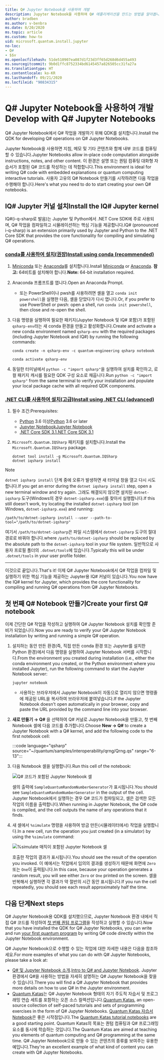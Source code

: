 ```yaml
---
title: Q# Jupyter Notebook을 사용하여 개발
description: Jupyter Notebook을 사용하여 Q# 애플리케이션을 만드는 방법을 알아봅니다.
author: bradben
ms.author: v-benbra
ms.date: 8/20/2020
ms.topic: article
ms.custom: how-to
uid: microsoft.quantum.install.jupyter
no-loc:
- Q#
- $$v
ms.openlocfilehash: 51de510907ea087d1f23d3ff65d268d6d455a493
ms.sourcegitcommit: 9b0d1ffc8752334bd6145457a826505cc31fa27a
ms.translationtype: HT
ms.contentlocale: ko-KR
ms.lasthandoff: 09/21/2020
ms.locfileid: "90834315"
---
```

# <a name="develop-with-no-locq-jupyter-notebooks"></a><span data-ttu-id="e7e8f-103">Q# Jupyter Notebook을 사용하여 개발</span><span class="sxs-lookup"><span data-stu-id="e7e8f-103">Develop with Q# Jupyter Notebooks</span></span>

<span data-ttu-id="e7e8f-104">Q# Jupyter Notebook에서 Q# 작업을 개발하기 위해 QDK를 설치합니다.</span><span class="sxs-lookup"><span data-stu-id="e7e8f-104">Install the QDK for developing Q# operations on Q# Jupyter Notebooks.</span></span>

<span data-ttu-id="e7e8f-105">Jupyter Notebook을 사용하면 지침, 메모 및 기타 콘텐츠와 함께 내부 코드를 컴퓨팅할 수 있습니다.</span><span class="sxs-lookup"><span data-stu-id="e7e8f-105">Jupyter Notebooks allow in-place code computation alongside instructions, notes, and other content.</span></span> <span data-ttu-id="e7e8f-106">이 환경은 설명 또는 퀀텀 컴퓨팅 대화형 자습서가 포함된 Q# 코드를 작성하는 데 적합합니다.</span><span class="sxs-lookup"><span data-stu-id="e7e8f-106">This environment is ideal for writing Q# code with embedded explanations or quantum computing interactive tutorials.</span></span> <span data-ttu-id="e7e8f-107">사용자 고유의 Q# Notebook 만들기를 시작하려면 다음 작업을 수행해야 합니다.</span><span class="sxs-lookup"><span data-stu-id="e7e8f-107">Here's what you need to do to start creating your own Q# notebooks.</span></span>

## <a name="install-the-ino-locq-jupyter-kernel"></a><span data-ttu-id="e7e8f-108">IQ# Jupyter 커널 설치</span><span class="sxs-lookup"><span data-stu-id="e7e8f-108">Install the IQ# Jupyter kernel</span></span>

<span data-ttu-id="e7e8f-109">IQ#(i-q-sharp로 발음)는 Jupyter 및 Python에서 .NET Core SDK에 주로 사용되며, Q# 작업을 컴파일하고 시뮬레이션하는 핵심 기능을 제공합니다.</span><span class="sxs-lookup"><span data-stu-id="e7e8f-109">IQ# (pronounced i-q-sharp) is an extension primarily used by Jupyter and Python to the .NET Core SDK that provides the core functionality for compiling and simulating Q# operations.</span></span>

### <a name="install-using-conda-recommended"></a>[<span data-ttu-id="e7e8f-110">conda를 사용하여 설치(권장)</span><span class="sxs-lookup"><span data-stu-id="e7e8f-110">Install using conda (recommended)</span></span>](#tab/tabid-conda)

1. <span data-ttu-id="e7e8f-111">[Miniconda](https://docs.conda.io/en/latest/miniconda.html) 또는 [Anaconda](https://www.anaconda.com/products/individual#Downloads)를 설치합니다.</span><span class="sxs-lookup"><span data-stu-id="e7e8f-111">Install [Miniconda](https://docs.conda.io/en/latest/miniconda.html) or [Anaconda](https://www.anaconda.com/products/individual#Downloads).</span></span> <span data-ttu-id="e7e8f-112">**참고:** 64비트를 설치해야 합니다.</span><span class="sxs-lookup"><span data-stu-id="e7e8f-112">**Note:** 64-bit installation required.</span></span>

1. <span data-ttu-id="e7e8f-113">Anaconda 프롬프트를 엽니다.</span><span class="sxs-lookup"><span data-stu-id="e7e8f-113">Open an Anaconda Prompt.</span></span>

   - <span data-ttu-id="e7e8f-114">또는 PowerShell이나 pwsh를 사용하려면 셸을 열고 `conda init powershell`을 실행한 다음, 셸을 닫았다가 다시 엽니다.</span><span class="sxs-lookup"><span data-stu-id="e7e8f-114">Or, if you prefer to use PowerShell or pwsh: open a shell, run `conda init powershell`, then close and re-open the shell.</span></span>

1. <span data-ttu-id="e7e8f-115">다음 명령을 실행하여 필요한 패키지(Jupyter Notebook 및 IQ# 포함)가 포함된 `qsharp-env`라는 새 conda 환경을 만들고 활성화합니다.</span><span class="sxs-lookup"><span data-stu-id="e7e8f-115">Create and activate a new conda environment named `qsharp-env` with the required packages (including Jupyter Notebook and IQ#) by running the following commands:</span></span>

    ```
    conda create -n qsharp-env -c quantum-engineering qsharp notebook

    conda activate qsharp-env
    ```

1. <span data-ttu-id="e7e8f-116">동일한 터미널에서 `python -c "import qsharp"`을 실행하여 설치를 확인하고, 로컬 패키지 캐시를 필요한 QDK 구성 요소로 채웁니다.</span><span class="sxs-lookup"><span data-stu-id="e7e8f-116">Run `python -c "import qsharp"` from the same terminal to verify your installation and populate your local package cache with all required QDK components.</span></span>

### <a name="install-using-net-cli-advanced"></a>[<span data-ttu-id="e7e8f-117">.NET CLI를 사용하여 설치(고급)</span><span class="sxs-lookup"><span data-stu-id="e7e8f-117">Install using .NET CLI (advanced)</span></span>](#tab/tabid-dotnetcli)

1. <span data-ttu-id="e7e8f-118">필수 조건:</span><span class="sxs-lookup"><span data-stu-id="e7e8f-118">Prerequisites:</span></span>

    - <span data-ttu-id="e7e8f-119">[Python](https://www.python.org/downloads/) 3.6 이상</span><span class="sxs-lookup"><span data-stu-id="e7e8f-119">[Python](https://www.python.org/downloads/) 3.6 or later</span></span>
    - [<span data-ttu-id="e7e8f-120">Jupyter Notebook</span><span class="sxs-lookup"><span data-stu-id="e7e8f-120">Jupyter Notebook</span></span>](https://jupyter.readthedocs.io/en/latest/install.html)
    - [<span data-ttu-id="e7e8f-121">.NET Core SDK 3.1</span><span class="sxs-lookup"><span data-stu-id="e7e8f-121">.NET Core SDK 3.1</span></span>](https://dotnet.microsoft.com/download/dotnet-core/3.1)

1. <span data-ttu-id="e7e8f-122">`Microsoft.Quantum.IQSharp` 패키지를 설치합니다.</span><span class="sxs-lookup"><span data-stu-id="e7e8f-122">Install the `Microsoft.Quantum.IQSharp` package.</span></span>

    ```dotnetcli
    dotnet tool install -g Microsoft.Quantum.IQSharp
    dotnet iqsharp install
    ```

> [!NOTE]
> <span data-ttu-id="e7e8f-123">`dotnet iqsharp install` 단계 중에 오류가 발생하면 새 터미널 창을 열고 다시 시도합니다.</span><span class="sxs-lookup"><span data-stu-id="e7e8f-123">If you get an error during the `dotnet iqsharp install` step, open a new terminal window and try again.</span></span>
> <span data-ttu-id="e7e8f-124">그래도 해결되지 않으면 설치된 `dotnet-iqsharp` 도구(Windows의 경우 `dotnet-iqsharp.exe`)를 찾아서 실행합니다.</span><span class="sxs-lookup"><span data-stu-id="e7e8f-124">If this still doesn't work, try locating the installed `dotnet-iqsharp` tool (on Windows, `dotnet-iqsharp.exe`) and running:</span></span>
> ```
> /path/to/dotnet-iqsharp install --user --path-to-tool="/path/to/dotnet-iqsharp"
> ```
> <span data-ttu-id="e7e8f-125">여기서 `/path/to/dotnet-iqsharp`은 파일 시스템에서 `dotnet-iqsharp` 도구의 절대 경로로 바꿔야 합니다.</span><span class="sxs-lookup"><span data-stu-id="e7e8f-125">where `/path/to/dotnet-iqsharp` should be replaced by the absolute path to the `dotnet-iqsharp` tool in your file system.</span></span>
> <span data-ttu-id="e7e8f-126">일반적으로 사용자 프로필 폴더의 `.dotnet/tools`에 있습니다.</span><span class="sxs-lookup"><span data-stu-id="e7e8f-126">Typically this will be under `.dotnet/tools` in your user profile folder.</span></span>
    
***

<span data-ttu-id="e7e8f-127">이것으로 끝입니다.</span><span class="sxs-lookup"><span data-stu-id="e7e8f-127">That's it!</span></span> <span data-ttu-id="e7e8f-128">이제 Q# Jupyter Notebook에서 Q# 작업을 컴파일 및 실행하기 위한 핵심 기능을 제공하는 Jupyter용 IQ# 커널이 있습니다.</span><span class="sxs-lookup"><span data-stu-id="e7e8f-128">You now have the IQ# kernel for Jupyter, which provides the core functionality for compiling and running Q# operations from Q# Jupyter Notebooks.</span></span>

## <a name="create-your-first-no-locq-notebook"></a><span data-ttu-id="e7e8f-129">첫 번째 Q# Notebook 만들기</span><span class="sxs-lookup"><span data-stu-id="e7e8f-129">Create your first Q# notebook</span></span>

<span data-ttu-id="e7e8f-130">이제 간단한 Q# 작업을 작성하고 실행하여 Q# Jupyter Notebook 설치를 확인할 준비가 되었습니다.</span><span class="sxs-lookup"><span data-stu-id="e7e8f-130">Now you are ready to verify your Q# Jupyter Notebook installation by writing and running a simple Q# operation.</span></span>

1. <span data-ttu-id="e7e8f-131">설치하는 동안 만든 환경(즉, 직접 만든 conda 환경 또는 Jupyter를 설치한 Python 환경)에서 다음 명령을 실행하여 Jupyter Notebook 서버를 시작합니다.</span><span class="sxs-lookup"><span data-stu-id="e7e8f-131">From the environment you created during installation (i.e., either the conda environment you created, or the Python environment where you installed Jupyter), run the following command to start the Jupyter Notebook server:</span></span>

    ```
    jupyter notebook
    ```

    - <span data-ttu-id="e7e8f-132">사용하는 브라우저에서 Jupyter Notebook이 자동으로 열리지 않으면 명령줄에 제공된 URL을 복사하여 브라우저에 붙여넣습니다.</span><span class="sxs-lookup"><span data-stu-id="e7e8f-132">If the Jupyter Notebook doesn't open automatically in your browser, copy and paste the URL provided by the command line into your browser.</span></span>

1. <span data-ttu-id="e7e8f-133">**새로 만들기 → Q#** 을 선택하여 Q# 커널로 Jupyter Notebook을 만들고, 첫 번째 Notebook 셀에 다음 코드를 추가합니다.</span><span class="sxs-lookup"><span data-stu-id="e7e8f-133">Choose **New → Q#** to create a Jupyter Notebook with a Q# kernel, and add the following code to the first notebook cell:</span></span>

    :::code language="qsharp" source="~/quantum/samples/interoperability/qrng/Qrng.qs" range="6-13":::

1. <span data-ttu-id="e7e8f-134">다음 Notebook 셀을 실행합니다.</span><span class="sxs-lookup"><span data-stu-id="e7e8f-134">Run this cell of the notebook:</span></span>

    ![Q# 코드가 포함된 Jupyter Notebook 셀](~/media/install-guide-jupyter.png)

    <span data-ttu-id="e7e8f-136">셀의 출력에 `SampleQuantumRandomNumberGenerator`가 표시됩니다.</span><span class="sxs-lookup"><span data-stu-id="e7e8f-136">You should see `SampleQuantumRandomNumberGenerator` in the output of the cell.</span></span> <span data-ttu-id="e7e8f-137">Jupyter Notebook에서 실행하는 경우 Q# 코드가 컴파일되고, 셀은 검색한 모든 작업의 이름을 출력합니다.</span><span class="sxs-lookup"><span data-stu-id="e7e8f-137">When running in Jupyter Notebook, the Q# code is compiled, and the cell outputs the name of any operations that it finds.</span></span>

1. <span data-ttu-id="e7e8f-138">새 셀에서 `%simulate` 명령을 사용하여 방금 만든(시뮬레이터에서) 작업을 실행합니다.</span><span class="sxs-lookup"><span data-stu-id="e7e8f-138">In a new cell, run the operation you just created (in a simulator) by using the `%simulate` command:</span></span>

    ![%simulate 매직이 포함된 Jupyter Notebook 셀](~/media/install-guide-jupyter-simulate.png)

    <span data-ttu-id="e7e8f-140">호출한 작업의 결과가 표시됩니다.</span><span class="sxs-lookup"><span data-stu-id="e7e8f-140">You should see the result of the operation you invoked.</span></span> <span data-ttu-id="e7e8f-141">이 예에서는 작업에서 임의의 결과를 생성하기 때문에 화면에 `Zero` 또는 `One`이 출력됩니다.</span><span class="sxs-lookup"><span data-stu-id="e7e8f-141">In this case, because your operation generates a random result, you will see either `Zero` or `One` printed on the screen.</span></span> <span data-ttu-id="e7e8f-142">셀을 반복해서 실행하면 각 결과가 약 절반의 시간 동안 표시됩니다.</span><span class="sxs-lookup"><span data-stu-id="e7e8f-142">If you run the cell repeatedly, you should see each result approximately half the time.</span></span>

## <a name="next-steps"></a><span data-ttu-id="e7e8f-143">다음 단계</span><span class="sxs-lookup"><span data-stu-id="e7e8f-143">Next steps</span></span>

<span data-ttu-id="e7e8f-144">Q# Jupyter Notebook용 QDK를 설치했으므로, Jupyter Notebook 환경 내에서 직접 Q# 코드를 작성하여 [첫 번째 퀀텀 프로그램](xref:microsoft.quantum.quickstarts.qrng)을 작성하고 실행할 수 있습니다.</span><span class="sxs-lookup"><span data-stu-id="e7e8f-144">Now that you have installed the QDK for Q# Jupyter Notebooks, you can write and run [your first quantum program](xref:microsoft.quantum.quickstarts.qrng) by writing Q# code directly within the Jupyter Notebook environment.</span></span>

<span data-ttu-id="e7e8f-145">Q# Jupyter Notebook으로 수행할 수 있는 작업에 대한 자세한 내용은 다음을 참조하세요.</span><span class="sxs-lookup"><span data-stu-id="e7e8f-145">For more examples of what you can do with Q# Jupyter Notebooks, please take a look at:</span></span>

- <span data-ttu-id="e7e8f-146">[Q# 및 Jupyter Notebook 소개](https://docs.microsoft.com/samples/microsoft/quantum/intro-to-qsharp-jupyter/).</span><span class="sxs-lookup"><span data-stu-id="e7e8f-146">[Intro to Q# and Jupyter Notebook](https://docs.microsoft.com/samples/microsoft/quantum/intro-to-qsharp-jupyter/).</span></span> <span data-ttu-id="e7e8f-147">Jupyter 환경에서 Q#을 사용하는 방법을 자세히 설명하는 Q# Jupyter Notebook을 찾을 수 있습니다.</span><span class="sxs-lookup"><span data-stu-id="e7e8f-147">There you will find a Q# Jupyter Notebook that provides more details on how to use Q# in the Jupyter environment.</span></span>
- <span data-ttu-id="e7e8f-148">[Quantum Katas](xref:microsoft.quantum.overview.katas)는 Q# Jupyter Notebook 형태의 자기 주도적 자습서 및 프로그래밍 연습 세트를 포함하는 오픈 소스 컬렉션입니다.</span><span class="sxs-lookup"><span data-stu-id="e7e8f-148">[Quantum Katas](xref:microsoft.quantum.overview.katas), an open-source collection of self-paced tutorials and sets of programming exercises in the form of Q# Jupyter Notebooks.</span></span> <span data-ttu-id="e7e8f-149">[Quantum Katas 자습서 Notebook](https://github.com/microsoft/QuantumKatas#tutorial-topics)은 좋은 시작점입니다.</span><span class="sxs-lookup"><span data-stu-id="e7e8f-149">The [Quantum Katas tutorial notebooks](https://github.com/microsoft/QuantumKatas#tutorial-topics) are a good starting point.</span></span> <span data-ttu-id="e7e8f-150">Quantum Katas의 목표는 퀀텀 컴퓨팅과 Q# 프로그래밍 요소를 동시에 학습하는 것입니다.</span><span class="sxs-lookup"><span data-stu-id="e7e8f-150">The Quantum Katas are aimed at teaching you elements of quantum computing and Q# programming at the same time.</span></span> <span data-ttu-id="e7e8f-151">Q# Jupyter Notebook으로 만들 수 있는 콘텐츠의 종류를 보여주는 유용한 예입니다.</span><span class="sxs-lookup"><span data-stu-id="e7e8f-151">They're an excellent example of what kind of content you can create with Q# Jupyter Notebooks.</span></span>
